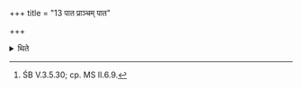 +++
title = "13 पात प्राञ्चम् पात"

+++

<details><summary>थिते</summary>

13. The Adhvaryu while giving the arrows mutters pāta prāñcam...[^1]  

[^1]: ŚB V.3.5.30; cp. MS II.6.9. 
</details>
